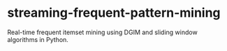 # streaming-frequent-pattern-mining
Real-time frequent itemset mining using DGIM and sliding window algorithms in Python.
